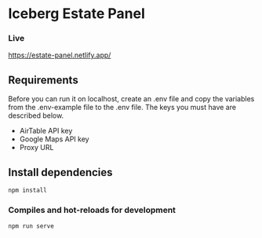 # Iceberg Estate Panel

### Live
https://estate-panel.netlify.app/

## Requirements
Before you can run it on localhost, create an .env file and 
copy the variables from the .env-example file to the .env file.
The keys you must have are described below.
- AirTable API key
- Google Maps API key
- Proxy URL

## Install dependencies
```
npm install
```

### Compiles and hot-reloads for development
```
npm run serve
```
